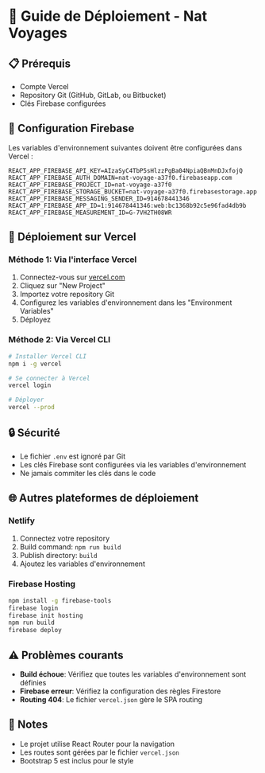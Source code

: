 # 🚀 Guide de Déploiement - Nat Voyages

## 📋 Prérequis
- Compte Vercel
- Repository Git (GitHub, GitLab, ou Bitbucket)
- Clés Firebase configurées

## 🔧 Configuration Firebase
Les variables d'environnement suivantes doivent être configurées dans Vercel :

```
REACT_APP_FIREBASE_API_KEY=AIzaSyC4TbP5sHlzzPgBa04NpiaQBnMnDJxfojQ
REACT_APP_FIREBASE_AUTH_DOMAIN=nat-voyage-a37f0.firebaseapp.com
REACT_APP_FIREBASE_PROJECT_ID=nat-voyage-a37f0
REACT_APP_FIREBASE_STORAGE_BUCKET=nat-voyage-a37f0.firebasestorage.app
REACT_APP_FIREBASE_MESSAGING_SENDER_ID=914678441346
REACT_APP_FIREBASE_APP_ID=1:914678441346:web:bc1368b92c5e96fad4db9b
REACT_APP_FIREBASE_MEASUREMENT_ID=G-7VH2TH08WR
```

## 🚀 Déploiement sur Vercel

### Méthode 1: Via l'interface Vercel
1. Connectez-vous sur [vercel.com](https://vercel.com)
2. Cliquez sur "New Project"
3. Importez votre repository Git
4. Configurez les variables d'environnement dans les "Environment Variables"
5. Déployez

### Méthode 2: Via Vercel CLI
```bash
# Installer Vercel CLI
npm i -g vercel

# Se connecter à Vercel
vercel login

# Déployer
vercel --prod
```

## 🔒 Sécurité
- Le fichier `.env` est ignoré par Git
- Les clés Firebase sont configurées via les variables d'environnement
- Ne jamais commiter les clés dans le code

## 🌐 Autres plateformes de déploiement

### Netlify
1. Connectez votre repository
2. Build command: `npm run build`
3. Publish directory: `build`
4. Ajoutez les variables d'environnement

### Firebase Hosting
```bash
npm install -g firebase-tools
firebase login
firebase init hosting
npm run build
firebase deploy
```

## ⚠️ Problèmes courants
- **Build échoue**: Vérifiez que toutes les variables d'environnement sont définies
- **Firebase erreur**: Vérifiez la configuration des règles Firestore
- **Routing 404**: Le fichier `vercel.json` gère le SPA routing

## 📝 Notes
- Le projet utilise React Router pour la navigation
- Les routes sont gérées par le fichier `vercel.json`
- Bootstrap 5 est inclus pour le style